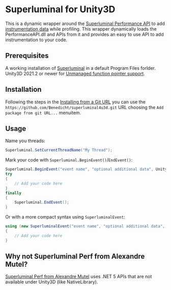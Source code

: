 # Superluminal for Unity3D

This is a dynamic wrapper around the [Superluminal Performance API](https://www.superluminal.eu/docs/documentation.html#dynamic_library) to add [instrumentation data](https://www.superluminal.eu/docs/documentation.html#instrumentation_view) while profiling. This wrapper dynamically loads the PerformanceAPI.dll and APIs from it and provides an easy to use API to add instrumentation to your code. 

## Prerequisites

A working installation of [Superluminal](https://www.superluminal.eu) in a default Program Files forlder. Unity3D 2021.2 or newer for [Unmanaged function pointer support](https://docs.unity3d.com/2021.2/Documentation/Manual/CSharpCompiler.html).

## Installation

Following the steps in the [Installing from a Git URL](https://docs.unity3d.com/Manual/upm-ui-giturl.html) you can use the `https://github.com/Benedicht/superluminal4u3d.git` URL choosing the `Add package from git URL...` menuitem.

## Usage

Name you threads:
```c#
Superluminal.SetCurrentThreadName("My Thread");
```

Mark your code with `Superluminal.BeginEvent()`/`EndEvent()`:

```c#
Superluminal.BeginEvent("event name", "optional additional data", UnityEngine.Color.red);
try
{
    // Add your code here
}
finally
{
    Superluminal.EndEvent();
}
```

Or with a more compact syntax using `SuperluminalEvent`:
```c#
using (new SuperluminalEvent("event name", "optional additional data", UnityEngine.Color.red))
{
    // Add your code here
}
```

## Why not Superluminal Perf from Alexandre Mutel?

[Superluminal Perf from Alexandre Mutel](https://github.com/xoofx/SuperluminalPerf) uses .NET 5 APIs that are not available under Unity3D (like NativeLibrary).